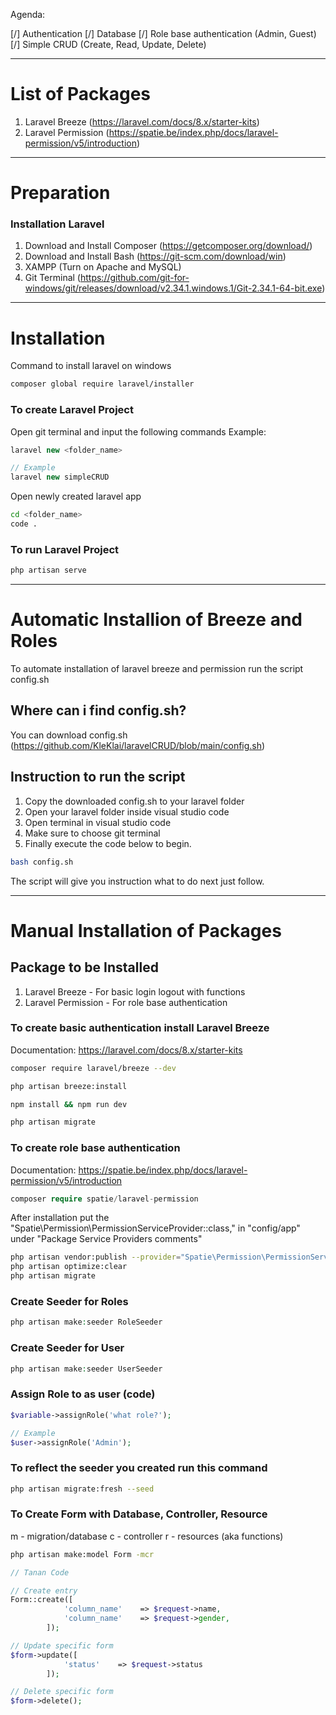 Agenda: 

[/] Authentication
[/] Database
[/] Role base authentication (Admin, Guest)
[/] Simple CRUD (Create, Read, Update, Delete) 

------------------------------------------------------------------------
# List of Packages

1. Laravel Breeze (https://laravel.com/docs/8.x/starter-kits)
2. Laravel Permission (https://spatie.be/index.php/docs/laravel-permission/v5/introduction)

------------------------------------------------------------------------
# Preparation

### Installation Laravel

1. Download and Install Composer (https://getcomposer.org/download/)
2. Download and Install Bash (https://git-scm.com/download/win)
3. XAMPP (Turn on Apache and MySQL)
4. Git Terminal (https://github.com/git-for-windows/git/releases/download/v2.34.1.windows.1/Git-2.34.1-64-bit.exe)

------------------------------------------------------------------------
# Installation

Command to install laravel on windows

```bash
composer global require laravel/installer
```

### To create Laravel Project

Open git terminal and input the following commands
Example: 

```php
laravel new <folder_name>

// Example
laravel new simpleCRUD
```

Open newly created laravel app

```bash
cd <folder_name>
code .
```

### To run Laravel Project

```bash
php artisan serve
```
-------------------------------------------
# Automatic Installion of Breeze and Roles

To automate installation of laravel breeze and permission run the script config.sh

## Where can i find config.sh? 

You can download config.sh (https://github.com/KleKlai/laravelCRUD/blob/main/config.sh)

## Instruction to run the script
1. Copy the downloaded config.sh to your laravel folder
2. Open your laravel folder inside visual studio code
3. Open terminal in visual studio code
4. Make sure to choose git terminal
5. Finally execute the code below to begin.

```bash
bash config.sh
```
The script will give you instruction what to do next just follow.

-------------------------------------------
# Manual Installation of Packages

## Package to be Installed
1. Laravel Breeze - For basic login logout with functions
2. Laravel Permission - For role base authentication

### To create basic authentication install Laravel Breeze
Documentation: https://laravel.com/docs/8.x/starter-kits

```bash
composer require laravel/breeze --dev

php artisan breeze:install

npm install && npm run dev

php artisan migrate
```

### To create role base authentication 
Documentation: https://spatie.be/index.php/docs/laravel-permission/v5/introduction

```php
composer require spatie/laravel-permission
```

After installation put the "Spatie\Permission\PermissionServiceProvider::class," in "config/app" under "Package Service Providers comments"

```bash
php artisan vendor:publish --provider="Spatie\Permission\PermissionServiceProvider"
php artisan optimize:clear
php artisan migrate
```
### Create Seeder for Roles

```php
php artisan make:seeder RoleSeeder
```
### Create Seeder for User

```php
php artisan make:seeder UserSeeder
```

### Assign Role to as user (code) 

```php
$variable->assignRole('what role?');

// Example
$user->assignRole('Admin');
```


### To reflect the seeder you created run this command

```bash
php artisan migrate:fresh --seed
```
### To Create Form with Database, Controller, Resource

m - migration/database
c - controller
r - resources (aka functions)

```bash
php artisan make:model Form -mcr
```

```php
// Tanan Code

// Create entry
Form::create([
            'column_name'    => $request->name,
            'column_name'    => $request->gender,
        ]);

// Update specific form
$form->update([
            'status'    => $request->status
        ]);

// Delete specific form
$form->delete();
```
